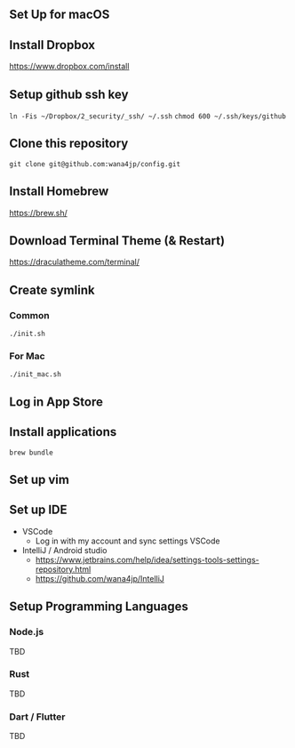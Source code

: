 Set Up for macOS
-------

## Install Dropbox
https://www.dropbox.com/install

## Setup github ssh key

`ln -Fis ~/Dropbox/2_security/_ssh/ ~/.ssh`
`chmod 600 ~/.ssh/keys/github`

## Clone this repository

`git clone git@github.com:wana4jp/config.git`

## Install Homebrew
https://brew.sh/

## Download Terminal Theme (& Restart)
https://draculatheme.com/terminal/

## Create symlink

### Common

`./init.sh`

### For Mac

`./init_mac.sh`

## Log in App Store

## Install applications

`brew bundle`

## Set up vim

## Set up IDE

- VSCode
  - Log in with my account and sync settings VSCode
- IntelliJ / Android studio
  - https://www.jetbrains.com/help/idea/settings-tools-settings-repository.html
  - https://github.com/wana4jp/IntelliJ

## Setup Programming Languages

### Node.js

TBD

### Rust

TBD

### Dart / Flutter

TBD